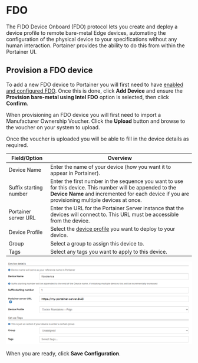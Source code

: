 # FDO

The FIDO Device Onboard (FDO) protocol lets you create and deploy a device profile to remote bare-metal Edge devices, automating the configuration of the physical device to your specifications without any human interaction. Portainer provides the ability to do this from within the Portainer UI.

## Provision a FDO device

To add a new FDO device to Portainer you will first need to have [enabled and configured FDO](../../../admin/settings/edge.md#fdo). Once this is done, click **Add Device** and ensure the **Provision bare-metal using Intel FDO** option is selected, then click **Confirm**.

When provisioning an FDO device you will first need to import a Manufacturer Ownership Voucher. Click the **Upload** button and browse to the voucher on your system to upload.

Once the voucher is uploaded you will be able to fill in the device details as required.

| Field/Option           | Overview                                                                                                                                                                                                      |
| ---------------------- | ------------------------------------------------------------------------------------------------------------------------------------------------------------------------------------------------------------- |
| Device Name            | Enter the name of your device (how you want it to appear in Portainer).                                                                                                                                       |
| Suffix starting number | Enter the first number in the sequence you want to use for this device. This number will be appended to the **Device Name** and incremented for each device if you are provisioning multiple devices at once. |
| Portainer server URL   | Enter the URL for the Portainer Server instance that the devices will connect to. This URL must be accessible from the device.                                                                                |
| Device Profile         | Select the [device profile](../../../admin/settings/edge.md#device-profiles) you want to deploy to your device.                                                                                               |
| Group                  | Select a group to assign this device to.                                                                                                                                                                      |
| Tags                   | Select any tags you want to apply to this device.                                                                                                                                                             |

![](../../../.gitbook/assets/2.11.1-edge-devices-fdo.png)

When you are ready, click **Save Configuration**.
